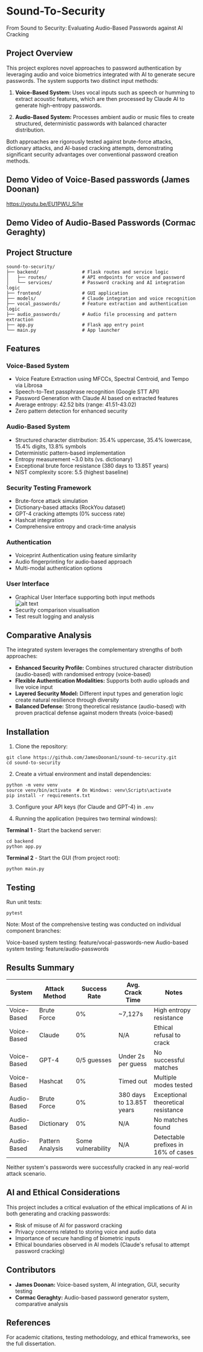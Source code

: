 # Sound-To-Security
 From Sound to Security: Evaluating Audio-Based Passwords against AI Cracking

## Project Overview
This project explores novel approaches to password authentication by leveraging audio and voice biometrics integrated with AI to generate secure passwords. The system supports two distinct input methods:

1. **Voice-Based System:** Uses vocal inputs such as speech or humming to extract acoustic features, which are then processed by Claude AI to generate high-entropy passwords.

2. **Audio-Based System:** Processes ambient audio or music files to create structured, deterministic passwords with balanced character distribution.

Both approaches are rigorously tested against brute-force attacks, dictionary attacks, and AI-based cracking attempts, demonstrating significant security advantages over conventional password creation methods.


## Demo Video of Voice-Based passwords (James Doonan)
https://youtu.be/EU1PWU_Si1w   

## Demo Video of Audio-Based Passwords (Cormac Geraghty)


## Project Structure
```
sound-to-security/
├── backend/                # Flask routes and service logic
│   ├── routes/             # API endpoints for voice and password
│   └── services/           # Password cracking and AI integration logic
├── frontend/               # GUI application
├── models/                 # Claude integration and voice recognition
├── vocal_passwords/        # Feature extraction and authentication logic
├── audio_passwords/        # Audio file processing and pattern extraction
├── app.py                  # Flask app entry point
└── main.py                 # App launcher
```

## Features

### Voice-Based System
- Voice Feature Extraction using MFCCs, Spectral Centroid, and Tempo via Librosa
- Speech-to-Text passphrase recognition (Google STT API)
- Password Generation with Claude AI based on extracted features
- Average entropy: 42.52 bits (range: 41.51-43.02)
- Zero pattern detection for enhanced security

### Audio-Based System
- Structured character distribution: 35.4% uppercase, 35.4% lowercase, 15.4% digits, 13.8% symbols
- Deterministic pattern-based implementation
- Entropy measurement ~3.0 bits (vs. dictionary)
- Exceptional brute force resistance (380 days to 13.85T years)
- NIST complexity score: 5.5 (highest baseline)

### Security Testing Framework
- Brute-force attack simulation
- Dictionary-based attacks (RockYou dataset)
- GPT-4 cracking attempts (0% success rate)
- Hashcat integration
- Comprehensive entropy and crack-time analysis

### Authentication
- Voiceprint Authentication using feature similarity
- Audio fingerprinting for audio-based approach
- Multi-modal authentication options

### User Interface
- Graphical User Interface supporting both input methods  
![alt text](<Project Integration.png>)
- Security comparison visualisation
- Test result logging and analysis

## Comparative Analysis
The integrated system leverages the complementary strengths of both approaches:

- **Enhanced Security Profile:** Combines structured character distribution (audio-based) with randomised entropy (voice-based)
- **Flexible Authentication Modalities:** Supports both audio uploads and live voice input
- **Layered Security Model:** Different input types and generation logic create natural resilience through diversity
- **Balanced Defense:** Strong theoretical resistance (audio-based) with proven practical defense against modern threats (voice-based)

## Installation

1. Clone the repository:
```
git clone https://github.com/JamesDoonan1/sound-to-security.git
cd sound-to-security
```

2. Create a virtual environment and install dependencies:
```
python -m venv venv
source venv/bin/activate  # On Windows: venv\Scripts\activate
pip install -r requirements.txt
```

3. Configure your API keys (for Claude and GPT-4) in `.env`

4. Running the application (requires two terminal windows):

**Terminal 1** - Start the backend server:
```
cd backend
python app.py
```

**Terminal 2** - Start the GUI (from project root):
```
python main.py
```

## Testing
Run unit tests:
```
pytest
```

Note: Most of the comprehensive testing was conducted on individual component branches:

Voice-based system testing: feature/vocal-passwords-new
Audio-based system testing: feature/audio-passwords

## Results Summary

| System | Attack Method | Success Rate | Avg. Crack Time | Notes |
|--------|---------------|--------------|-----------------|-------|
| Voice-Based | Brute Force | 0% | ~7,127s | High entropy resistance |
| Voice-Based | Claude | 0% | N/A | Ethical refusal to crack |
| Voice-Based | GPT-4 | 0/5 guesses | Under 2s per guess | No successful matches |
| Voice-Based | Hashcat | 0% | Timed out | Multiple modes tested |
| Audio-Based | Brute Force | 0% | 380 days to 13.85T years | Exceptional theoretical resistance |
| Audio-Based | Dictionary | 0% | N/A | No matches found |
| Audio-Based | Pattern Analysis | Some vulnerability | N/A | Detectable prefixes in 16% of cases |

Neither system's passwords were successfully cracked in any real-world attack scenario.

## AI and Ethical Considerations
This project includes a critical evaluation of the ethical implications of AI in both generating and cracking passwords:
- Risk of misuse of AI for password cracking
- Privacy concerns related to storing voice and audio data
- Importance of secure handling of biometric inputs
- Ethical boundaries observed in AI models (Claude's refusal to attempt password cracking)

## Contributors
- **James Doonan:** Voice-based system, AI integration, GUI, security testing
- **Cormac Geraghty:** Audio-based password generator system, comparative analysis

## References
For academic citations, testing methodology, and ethical frameworks, see the full dissertation.